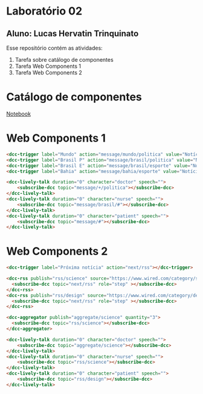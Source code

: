 # Laboratório 02
## Aluno: Lucas Hervatin Trinquinato

Esse repositório contém as atividades:
1. Tarefa sobre catálogo de componentes
2. Tarefa Web Components 1
3. Tarefa Web Components 2

# Catálogo de componentes
[Notebook](https://github.com/lucashtrinquinato/unicamp-inf331/blob/master/lab02/notebook/Lucas%20Trinquinato%20-%20components-01-catalog.ipynb)

# Web Components 1
```html
<dcc-trigger label="Mundo" action="message/mundo/politica" value="Notícia Mundo Política"></dcc-trigger>
<dcc-trigger label="Brasil P" action="message/brasil/politica" value="Notícia Brasil Política"></dcc-trigger>
<dcc-trigger label="Brasil E" action="message/brasil/esporte" value="Notícia Brasil Esporte"></dcc-trigger>
<dcc-trigger label="Bahia" action="message/bahia/esporte" value="Notícia Bahia Esporte"></dcc-trigger>

<dcc-lively-talk duration="0" character="doctor" speech="">
    <subscribe-dcc topic="message/+/politica"></subscribe-dcc>
</dcc-lively-talk>
<dcc-lively-talk duration="0" character="nurse" speech="">
    <subscribe-dcc topic="message/brasil/#"></subscribe-dcc>
</dcc-lively-talk>
<dcc-lively-talk duration="0" character="patient" speech="">
    <subscribe-dcc topic="message/#"></subscribe-dcc>
</dcc-lively-talk>
```

# Web Components 2
```html
<dcc-trigger label="Próxima notícia" action="next/rss"></dcc-trigger>

<dcc-rss publish="rss/science" source="https://www.wired.com/category/science/feed">
  <subscribe-dcc topic="next/rss" role="step" ></subscribe-dcc>
</dcc-rss>
<dcc-rss publish="rss/design" source="https://www.wired.com/category/design/feed">
  <subscribe-dcc topic="next/rss" role="step" ></subscribe-dcc>
</dcc-rss>

<dcc-aggregator publish="aggregate/science" quantity="3">
  <subscribe-dcc topic="rss/science"></subscribe-dcc>
</dcc-aggregator>

<dcc-lively-talk duration="0" character="doctor" speech="">
    <subscribe-dcc topic="aggregate/science"></subscribe-dcc>
</dcc-lively-talk>
<dcc-lively-talk duration="0" character="nurse" speech="">
    <subscribe-dcc topic="rss/science"></subscribe-dcc>
</dcc-lively-talk>
<dcc-lively-talk duration="0" character="patient" speech="">
    <subscribe-dcc topic="rss/design"></subscribe-dcc>
</dcc-lively-talk>
```
